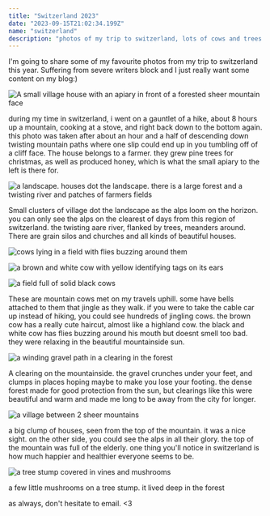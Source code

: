 ```yaml
---
title: "Switzerland 2023"
date: "2023-09-15T21:02:34.199Z"
name: "switzerland"
description: "photos of my trip to switzerland, lots of cows and trees to be seen here"
---
```


I'm going to share some of my favourite photos from my trip to switzerland this year. Suffering from severe writers block and I just really want some content on my blog:)

![A small village house with an apiary in front of a forested sheer mountain face](/article/switzerland/apiary.jpg)

during my time in switzerland, i went on a gauntlet of a hike, about 8 hours up a mountain, cooking at a stove, and right back down to the bottom again. this photo was taken after about an hour and a half of descending down twisting mountain paths where one slip could end up in you tumbling off of a cliff face. The house belongs to a farmer. they grew pine trees for christmas, as well as produced honey, which is what the small apiary to the left is there for.

![a landscape. houses dot the landscape. there is a large forest and a twisting river and patches of farmers fields](/article/switzerland/alps_horizon.jpg)

Small clusters of village dot the landscape as the alps loom on the horizon. you can only see the alps on the clearest of days from this region of switzerland. the twisting aare river, flanked by trees, meanders around. There are grain silos and churches and all kinds of beautiful houses.

![cows lying in a field with flies buzzing around them](/article/switzerland/black_cow.jpg)

![a brown and white cow with yellow identifying tags on its ears](/article/switzerland/brown_cow.jpg)

![a field full of solid black cows](/article/switzerland/more_black_cows.jpg)

These are mountain cows met on my travels uphill. some have bells attached to them that jingle as they walk. if you were to take the cable car up instead of hiking, you could see hundreds of jingling cows. the brown cow has a really cute haircut, almost like a highland cow. the black and white cow has flies buzzing around his mouth but doesnt smell too bad. they were relaxing in the beautiful mountainside sun.

![a winding gravel path in a clearing in the forest](/article/switzerland/forest_path.jpg)

A clearing on the mountainside. the gravel crunches under your feet, and clumps in places hoping maybe to make you lose your footing. the dense forest made for good protection from the sun, but clearings like this were beautiful and warm and made me long to be away from the city for longer.

![a village between 2 sheer mountains](/article/switzerland/mountain_village.jpg)

a big clump of houses, seen from the top of the mountain. it was a nice sight. on the other side, you could see the alps in all their glory. the top of the mountain was full of the elderly. one thing you'll notice in switzerland is how much happier and healthier everyone seems to be.

![a tree stump covered in vines and mushrooms](/article/switzerland/mushroom_trunk.jpg)

a few little mushrooms on a tree stump. it lived deep in the forest 

as always, don't hesitate to email. <3